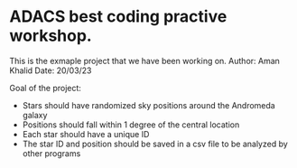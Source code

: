 # ADACS best coding practive workshop.
This is the exmaple project that we have been working on.
Author: Aman Khalid
Date: 20/03/23

Goal of the project:

- Stars should have randomized sky positions around the Andromeda galaxy
- Positions should fall within 1 degree of the central location
- Each star should have a unique ID
- The star ID and position should be saved in a csv file to be analyzed by other programs

